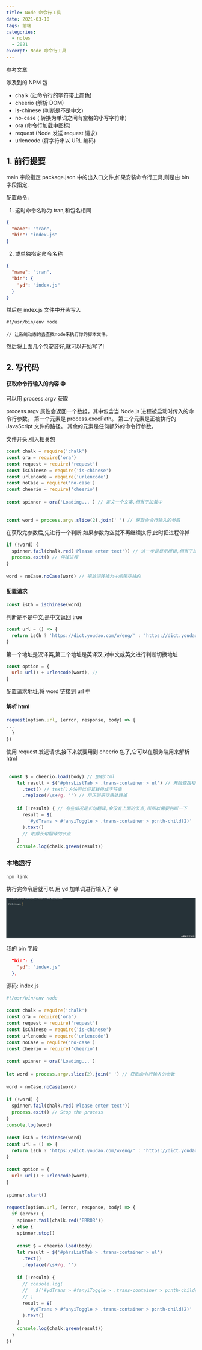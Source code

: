 ```yaml
---
title: Node 命令行工具
date: 2021-03-10
tags: 前端
categories:
  - notes
  - 2021
excerpt: Node 命令行工具
---
```


参考文章

[从 1 到完美，用 node 写一个命令行工具]: https://segmentfault.com/a/1190000016555129

涉及到的 NPM 包

- chalk (让命令行的字符带上颜色)
- cheerio (解析 DOM)
- is-chinese (判断是不是中文)
- no-case ( 转换为单词之间有空格的小写字符串)
- ora (命令行加载中图标)
- request (Node 发送 request 请求)
- urlencode (将字符串以 URL 编码)

## 1. 前行提要

main 字段指定 package.json 中的出入口文件,如果安装命令行工具,则是由 bin 字段指定.

配置命令:

1. 这时命令名称为 tran,和包名相同

```json
{
  "name": "tran",
  "bin": "index.js"
}
```

2. 或单独指定命令名称

```json
{
  "name": "tran",
  "bin": {
    "yd": "index.js"
  }
}
```

然后在 index.js 文件中开头写入

```
#!/usr/bin/env node

// 让系统动态的去查找node来执行你的脚本文件。

```

然后将上面几个包安装好,就可以开始写了!

## 2. 写代码

#### 获取命令行输入的内容 😁

可以用 process.argv 获取

process.argv 属性会返回一个数组，其中包含当 Node.js 进程被启动时传入的命令行参数。 第一个元素是 process.execPath。 第二个元素是正被执行的 JavaScript 文件的路径。 其余的元素是任何额外的命令行参数。

文件开头,引入相关包

```JavaScript
const chalk = require('chalk')
const ora = require('ora')
const request = require('request')
const isChinese = require('is-chinese')
const urlencode = require('urlencode')
const noCase = require('no-case')
const cheerio = require('cheerio')

const spinner = ora('Loading...') // 定义一个文案,相当于加载中
```

```JavaScript

const word = process.argv.slice(2).join(' ') // 获取命令行输入的参数

```

在获取完参数后,先进行一个判断,如果参数为空就不再继续执行,此时把进程停掉

```JavaScript
if (!word) {
  spinner.fail(chalk.red('Please enter text')) // 这一步是显示报错,相当于加载失败
  process.exit() // 停掉进程
}

word = noCase.noCase(word) // 把单词转换为中间带空格的

```

#### 配置请求

```JavaScript
const isCh = isChinese(word)
```

判断是不是中文,是中文返回 true

```JavaScript
const url = () => {
  return isCh ? 'https://dict.youdao.com/w/eng/' : 'https://dict.youdao.com/w/'
}
```

第一个地址是汉译英,第二个地址是英译汉,对中文或英文进行判断切换地址

```JavaScript
const option = {
  url: url() + urlencode(word), //
}
```

配置请求地址,将 word 链接到 url 中

#### 解析 html

```javascript
request(option.url, (error, response, body) => {
...
  }
})
```

使用 request 发送请求,接下来就要用到 cheerio 包了,它可以在服务端用来解析 html

```JavaScript

 const $ = cheerio.load(body) // 加载html
    let result = $('#phrsListTab > .trans-container > ul') // 开始查找相关的id,class以及标签
      .text() // text()方法可以将其转换成字符串
      .replace(/\s+/g, '') // 用正则把空格处理掉

    if (!result) { // 有些情况是长句翻译,会没有上面的节点,所所以需要判断一下
      result = $(
        '#ydTrans > #fanyiToggle > .trans-container > p:nth-child(2)'
      ).text()
      // 取得长句翻译的节点
    }
    console.log(chalk.green(result))
```

### 本地运行

```
npm link
```

执行完命令后就可以 用 yd 加单词进行输入了 😁

![img](../images/node.gif)

我的 bin 字段

```json
  "bin": {
    "yd": "index.js"
  },
```

源码: index.js

```JavaScript
#!/usr/bin/env node

const chalk = require('chalk')
const ora = require('ora')
const request = require('request')
const isChinese = require('is-chinese')
const urlencode = require('urlencode')
const noCase = require('no-case')
const cheerio = require('cheerio')

const spinner = ora('Loading...')

let word = process.argv.slice(2).join(' ') // 获取命令行输入的参数

word = noCase.noCase(word)

if (!word) {
  spinner.fail(chalk.red('Please enter text'))
  process.exit() // Stop the process
}
console.log(word)

const isCh = isChinese(word)
const url = () => {
  return isCh ? 'https://dict.youdao.com/w/eng/' : 'https://dict.youdao.com/w/'
}

const option = {
  url: url() + urlencode(word),
}

spinner.start()

request(option.url, (error, response, body) => {
  if (error) {
    spinner.fail(chalk.red('ERROR'))
  } else {
    spinner.stop()

    const $ = cheerio.load(body)
    let result = $('#phrsListTab > .trans-container > ul')
      .text()
      .replace(/\s+/g, '')

    if (!result) {
      // console.log(
      //   $('#ydTrans > #fanyiToggle > .trans-container > p:nth-child(2)').text()
      // )
      result = $(
        '#ydTrans > #fanyiToggle > .trans-container > p:nth-child(2)'
      ).text()
    }
    console.log(chalk.green(result))
  }
})

```
